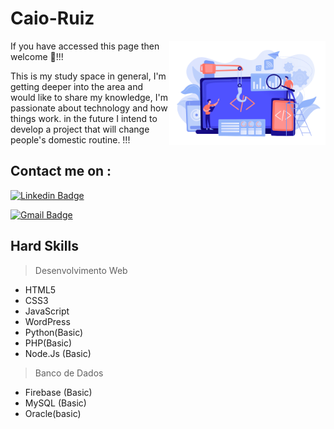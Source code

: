 # Caio-Ruiz

<img align="right" src="https://github.com/Caio-Ruiz-Romanato/Caio-Ruiz-Romanato/blob/main/20945431-removebg-preview.png" width="250"/>


If you have accessed this page then welcome 🙋!!!

This is my study space in general, I'm getting deeper into the area and would like to share my knowledge, I'm passionate about technology and how things work. in the future I intend to develop a project that will change people's domestic routine. !!!

## Contact me on : 

[![Linkedin Badge](https://img.shields.io/badge/-Caio%20Ruiz-0a66c2?style=flat-square&logo=Linkedin&logoColor=white&link=https://https://www.linkedin.com/in/caio-ruiz-5aa023187/)](https://www.linkedin.com/in/caio-ruiz-5aa023187/) 

[![Gmail Badge](https://img.shields.io/badge/-caioruizromanato@gmail.com-ea4335?style=flat-square&logo=Gmail&logoColor=white&link=mailto:caioruizromanato@gmail.com)](mailto:caioruizromanato@gmail.com)

## Hard Skills 

> Desenvolvimento Web 
- HTML5
- CSS3
- JavaScript
- WordPress
- Python(Basic)
- PHP(Basic)
- Node.Js (Basic)

> Banco de Dados 
- Firebase (Basic)
- MySQL (Basic)
- Oracle(basic)



